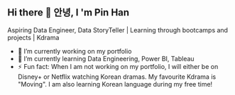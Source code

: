 ## Hi there 👋 안녕, I 'm Pin Han 
Aspiring Data Engineer, Data StoryTeller | Learning through bootcamps and projects | Kdrama 

- 🔭 I’m currently working on my portfolio
- 🌱 I’m currently learning Data Engineering, Power BI, Tableau
- ⚡ Fun fact: When I am not working on my portfolio, I will either be on Disney+ or Netflix watching Korean dramas. My favourite Kdrama is "Moving". I am also learning Korean language during my free time! 

